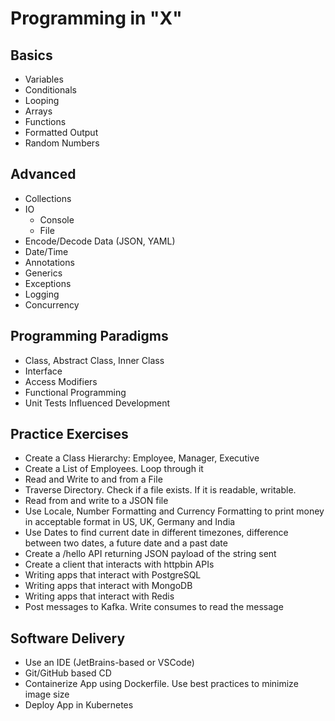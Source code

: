 # Programming in "X"

## Basics
- Variables
- Conditionals
- Looping
- Arrays
- Functions
- Formatted Output
- Random Numbers

## Advanced
- Collections
- IO 
  + Console
  + File
- Encode/Decode Data (JSON, YAML)
- Date/Time
- Annotations
- Generics
- Exceptions
- Logging
- Concurrency

## Programming Paradigms
- Class, Abstract Class, Inner Class
- Interface
- Access Modifiers
- Functional Programming
- Unit Tests Influenced Development

## Practice Exercises
- Create a Class Hierarchy: Employee, Manager, Executive
- Create a List of Employees. Loop through it
- Read and Write to and from a File
- Traverse Directory. Check if a file exists. If it is readable, writable.
- Read from and write to a JSON file
- Use Locale, Number Formatting and Currency Formatting to print money in acceptable format in US, UK, Germany and India 
- Use Dates to find current date in different timezones, difference between two dates, a future date and a past date
- Create a /hello API returning JSON payload of the string sent
- Create a client that interacts with httpbin APIs
- Writing apps that interact with PostgreSQL
- Writing apps that interact with MongoDB
- Writing apps that interact with Redis
- Post messages to Kafka. Write consumes to read the message

## Software Delivery
- Use an IDE (JetBrains-based or VSCode)
- Git/GitHub based CD
- Containerize App using Dockerfile. Use best practices to minimize image size
- Deploy App in Kubernetes